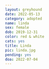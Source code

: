 ```yaml
---
layout: greyhound
date: 2022-05-13
category: adopted
name: linda
sex: female
dob: 2019-12-31
color: red & white
cats: yes
title: Linda
pic: linda.jpg
pending: yes
doa: 2022-07-04
---
```


